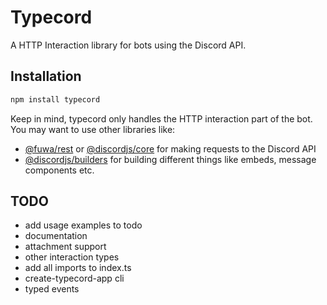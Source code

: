# Typecord
A HTTP Interaction library for bots using the Discord API.

## Installation
```bash
npm install typecord
```
Keep in mind, typecord only handles the HTTP interaction part of the bot. You may want to use other libraries like:
- [@fuwa/rest](https://npmjs.com/package/@fuwa/rest) or [@discordjs/core](https://npmjs.com/package/@discordjs/core) for making requests to the Discord API
- [@discordjs/builders](https://npmjs.com/package/@discordjs/builders) for building different things like embeds, message components etc.
## TODO
- add usage examples to todo
- documentation
- attachment support
- other interaction types
- add all imports to index.ts
- create-typecord-app cli
- typed events